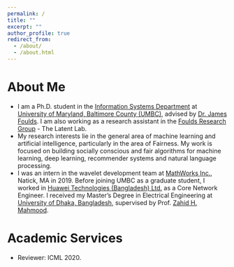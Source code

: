 ```yaml
---
permalink: /
title: ""
excerpt: ""
author_profile: true
redirect_from: 
  - /about/
  - /about.html
---
```


# About Me
* I am a Ph.D. student in the [Information Systems Department](https://informationsystems.umbc.edu/) at [University of Maryland, Baltimore County (UMBC)](https://www.umbc.edu/), advised by [Dr. James Foulds](http://jfoulds.informationsystems.umbc.edu/). I am also working as a research assistant in the [Foulds Research Group](http://jfoulds.informationsystems.umbc.edu/research_group.html) - The Latent Lab.
* My research interests lie in the general area of machine learning and artificial intelligence, particularly in the area of Fairness. My work is focused on building socially conscious and fair algorithms for machine learning, deep learning, recommender systems and natural language processing.     
* I was an intern in the wavelet development team at [MathWorks Inc.](https://www.mathworks.com/), Natick, MA in 2019. Before joining UMBC as a graduate student, I worked in [Huawei Technologies (Bangladesh) Ltd.](https://www.huawei.com/en/corporate-information/) as a Core Network Engineer. I received my Master’s Degree in Electrical Engineering at [University of Dhaka, Bangladesh](https://www.du.ac.bd/), supervised by Prof. [Zahid H. Mahmood](https://scholar.google.com/citations?user=gnu1OzUAAAAJ&hl=en).

# Academic Services
* Reviewer: ICML 2020.
